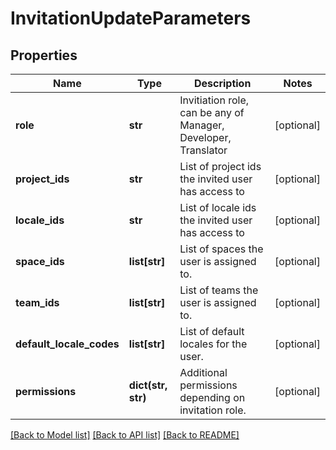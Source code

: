 # InvitationUpdateParameters

## Properties
Name | Type | Description | Notes
------------ | ------------- | ------------- | -------------
**role** | **str** | Invitiation role, can be any of Manager, Developer, Translator | [optional] 
**project_ids** | **str** | List of project ids the invited user has access to | [optional] 
**locale_ids** | **str** | List of locale ids the invited user has access to | [optional] 
**space_ids** | **list[str]** | List of spaces the user is assigned to. | [optional] 
**team_ids** | **list[str]** | List of teams the user is assigned to. | [optional] 
**default_locale_codes** | **list[str]** | List of default locales for the user. | [optional] 
**permissions** | **dict(str, str)** | Additional permissions depending on invitation role. | [optional] 

[[Back to Model list]](../README.md#documentation-for-models) [[Back to API list]](../README.md#documentation-for-api-endpoints) [[Back to README]](../README.md)


